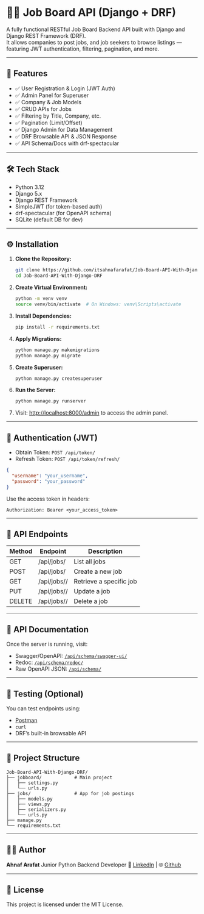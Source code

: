 # 🧑‍💼 Job Board API (Django + DRF)

A fully functional RESTful Job Board Backend API built with Django and Django REST Framework (DRF).  
It allows companies to post jobs, and job seekers to browse listings — featuring JWT authentication, filtering, pagination, and more.

---

## 🚀 Features

- ✅ User Registration & Login (JWT Auth)
- ✅ Admin Panel for Superuser
- ✅ Company & Job Models
- ✅ CRUD APIs for Jobs
- ✅ Filtering by Title, Company, etc.
- ✅ Pagination (Limit/Offset)
- ✅ Django Admin for Data Management
- ✅ DRF Browsable API & JSON Response
- ✅ API Schema/Docs with drf-spectacular

---

## 🛠️ Tech Stack

- Python 3.12
- Django 5.x
- Django REST Framework
- SimpleJWT (for token-based auth)
- drf-spectacular (for OpenAPI schema)
- SQLite (default DB for dev)

---

## ⚙️ Installation

1. **Clone the Repository:**

   ```bash
   git clone https://github.com/itsahnafarafat/Job-Board-API-With-Django-DRF.git
   cd Job-Board-API-With-Django-DRF
   ```


2. **Create Virtual Environment:**

   ```bash
   python -m venv venv
   source venv/bin/activate  # On Windows: venv\Scripts\activate
   ```

3. **Install Dependencies:**

   ```bash
   pip install -r requirements.txt
   ```

4. **Apply Migrations:**

   ```bash
   python manage.py makemigrations
   python manage.py migrate
   ```

5. **Create Superuser:**

   ```bash
   python manage.py createsuperuser
   ```

6. **Run the Server:**

   ```bash
   python manage.py runserver
   ```

7. Visit: [http://localhost:8000/admin](http://localhost:8000/admin) to access the admin panel.

---

## 🔐 Authentication (JWT)

* Obtain Token: `POST /api/token/`
* Refresh Token: `POST /api/token/refresh/`

```json
{
  "username": "your_username",
  "password": "your_password"
}
```

Use the access token in headers:

```
Authorization: Bearer <your_access_token>
```

---

## 🔗 API Endpoints

| Method | Endpoint        | Description             |
| ------ | --------------- | ----------------------- |
| GET    | /api/jobs/      | List all jobs           |
| POST   | /api/jobs/      | Create a new job        |
| GET    | /api/jobs/<id>/ | Retrieve a specific job |
| PUT    | /api/jobs/<id>/ | Update a job            |
| DELETE | /api/jobs/<id>/ | Delete a job            |

---

## 📄 API Documentation

Once the server is running, visit:

* Swagger/OpenAPI: [`/api/schema/swagger-ui/`](http://localhost:8000/api/schema/swagger-ui/)
* Redoc: [`/api/schema/redoc/`](http://localhost:8000/api/schema/redoc/)
* Raw OpenAPI JSON: [`/api/schema/`](http://localhost:8000/api/schema/)

---

## 🧪 Testing (Optional)

You can test endpoints using:

* [Postman](https://www.postman.com/)
* `curl`
* DRF’s built-in browsable API

---

## 📁 Project Structure

```
Job-Board-API-With-Django-DRF/
├── jobboard/            # Main project
│   ├── settings.py
│   └── urls.py
├── jobs/                # App for job postings
│   ├── models.py
│   ├── views.py
│   ├── serializers.py
│   └── urls.py
├── manage.py
└── requirements.txt
```

---

## 👨‍💻 Author

**Ahnaf Arafat**
Junior Python Backend Developer
🔗 [LinkedIn](https://www.linkedin.com/in/ahnaf-arafat-30189a357/) | 🌐 [Github](https://github.com/itsahnafarafat)

---

## 📃 License

This project is licensed under the MIT License.



